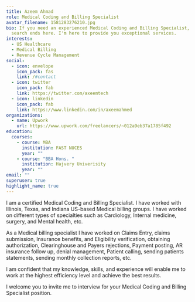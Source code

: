 ```yaml
---
title: Azeem Ahmad
role: Medical Coding and Billing Specialist
avatar_filename: 1581283276210.jpg
bio: If you need an experienced Medical Coding and Billing Specialist, so your
  search ends here. I'm here to provide you exceptional services.
interests:
  - US Healthcare
  - Medical Billing
  - Revenue Cycle Management
social:
  - icon: envelope
    icon_pack: fas
    link: /#contact
  - icon: twitter
    icon_pack: fab
    link: https://twitter.com/axeemtech
  - icon: linkedin
    icon_pack: fab
    link: https://www.linkedin.com/in/axeemahmed
organizations:
  - name: Upwork
    url: https://www.upwork.com/freelancers/~012a9eb37a1785f492
education:
  courses:
    - course: MBA
      institution: FAST NUCES
      year: ""
    - course: "BBA Hons. "
      institution: Hajvery Univerisity
      year: ""
email: ""
superuser: true
highlight_name: true
---
```

<!--StartFragment-->

I am a certified Medical Coding and Billing Specialist. I have worked with Illinois, Texas, and Indiana US-based Medical billing groups. I have worked on different types of specialties such as Cardiology, Internal medicine, surgery, and Mental health, etc. 

As a Medical billing specialist I have worked on Claims Entry, claims submission, Insurance benefits, and Eligibility verification, obtaining authorization, Clearinghouse and Payers rejections, Payment posting, AR insurance follow up, denial management, Patient calling, sending patients statements, sending monthly collection reports, etc. 

I am confident that my knowledge, skills, and experience will enable me to work at the highest efficiency level and achieve the best results.

I welcome you to invite me to interview for your Medical Coding and Billing Specialist position.

<!--EndFragment-->